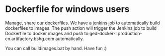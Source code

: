 # Dockerfile for windows users
Manage, share our dockerfiles. We have a jenkins job to automatically build dockerfiles to images.
The push action will trigger the Jenkins job to build Dockerfile to docker images and push to ged-docker-l.production-cn.artifactory.bshg.com automatically.

You can call buildimages.bat by hand. 
Have fun :)
